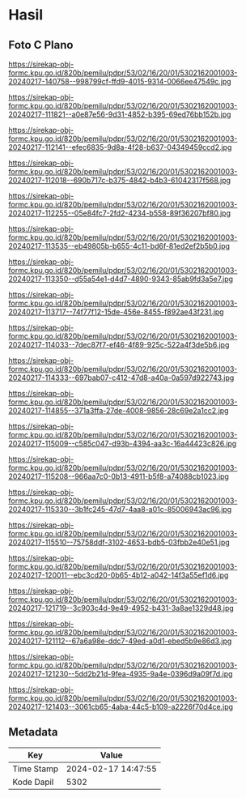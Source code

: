 # Hasil

## Foto C Plano

https://sirekap-obj-formc.kpu.go.id/820b/pemilu/pdpr/53/02/16/20/01/5302162001003-20240217-140758--998799cf-ffd9-4015-9314-0066ee47549c.jpg

https://sirekap-obj-formc.kpu.go.id/820b/pemilu/pdpr/53/02/16/20/01/5302162001003-20240217-111821--a0e87e56-9d31-4852-b395-69ed76bb152b.jpg

https://sirekap-obj-formc.kpu.go.id/820b/pemilu/pdpr/53/02/16/20/01/5302162001003-20240217-112141--efec6835-9d8a-4f28-b637-04349459ccd2.jpg

https://sirekap-obj-formc.kpu.go.id/820b/pemilu/pdpr/53/02/16/20/01/5302162001003-20240217-112018--690b717c-b375-4842-b4b3-61042317f568.jpg

https://sirekap-obj-formc.kpu.go.id/820b/pemilu/pdpr/53/02/16/20/01/5302162001003-20240217-112255--05e84fc7-2fd2-4234-b558-89f36207bf80.jpg

https://sirekap-obj-formc.kpu.go.id/820b/pemilu/pdpr/53/02/16/20/01/5302162001003-20240217-113535--eb49805b-b655-4c11-bd6f-81ed2ef2b5b0.jpg

https://sirekap-obj-formc.kpu.go.id/820b/pemilu/pdpr/53/02/16/20/01/5302162001003-20240217-113350--d55a54e1-d4d7-4890-9343-85ab9fd3a5e7.jpg

https://sirekap-obj-formc.kpu.go.id/820b/pemilu/pdpr/53/02/16/20/01/5302162001003-20240217-113717--74f77f12-15de-456e-8455-f892ae43f231.jpg

https://sirekap-obj-formc.kpu.go.id/820b/pemilu/pdpr/53/02/16/20/01/5302162001003-20240217-114033--7dec87f7-ef46-4f89-925c-522a4f3de5b6.jpg

https://sirekap-obj-formc.kpu.go.id/820b/pemilu/pdpr/53/02/16/20/01/5302162001003-20240217-114333--697bab07-c412-47d8-a40a-0a597d922743.jpg

https://sirekap-obj-formc.kpu.go.id/820b/pemilu/pdpr/53/02/16/20/01/5302162001003-20240217-114855--371a3ffa-27de-4008-9856-28c69e2a1cc2.jpg

https://sirekap-obj-formc.kpu.go.id/820b/pemilu/pdpr/53/02/16/20/01/5302162001003-20240217-115009--c585c047-d93b-4394-aa3c-16a44423c826.jpg

https://sirekap-obj-formc.kpu.go.id/820b/pemilu/pdpr/53/02/16/20/01/5302162001003-20240217-115208--966aa7c0-0b13-4911-b5f8-a74088cb1023.jpg

https://sirekap-obj-formc.kpu.go.id/820b/pemilu/pdpr/53/02/16/20/01/5302162001003-20240217-115330--3b1fc245-47d7-4aa8-a01c-85006943ac96.jpg

https://sirekap-obj-formc.kpu.go.id/820b/pemilu/pdpr/53/02/16/20/01/5302162001003-20240217-115510--75758ddf-3102-4653-bdb5-03fbb2e40e51.jpg

https://sirekap-obj-formc.kpu.go.id/820b/pemilu/pdpr/53/02/16/20/01/5302162001003-20240217-120011--ebc3cd20-0b65-4b12-a042-14f3a55ef1d6.jpg

https://sirekap-obj-formc.kpu.go.id/820b/pemilu/pdpr/53/02/16/20/01/5302162001003-20240217-121719--3c903c4d-9e49-4952-b431-3a8ae1329d48.jpg

https://sirekap-obj-formc.kpu.go.id/820b/pemilu/pdpr/53/02/16/20/01/5302162001003-20240217-121112--67a6a98e-ddc7-49ed-a0d1-ebed5b9e86d3.jpg

https://sirekap-obj-formc.kpu.go.id/820b/pemilu/pdpr/53/02/16/20/01/5302162001003-20240217-121230--5dd2b21d-9fea-4935-9a4e-0396d9a09f7d.jpg

https://sirekap-obj-formc.kpu.go.id/820b/pemilu/pdpr/53/02/16/20/01/5302162001003-20240217-121403--3061cb65-4aba-44c5-b109-a2226f70d4ce.jpg


## Metadata

| Key        | Value               |
| ---------- | ------------------- |
| Time Stamp | 2024-02-17 14:47:55 |
| Kode Dapil | 5302                |



